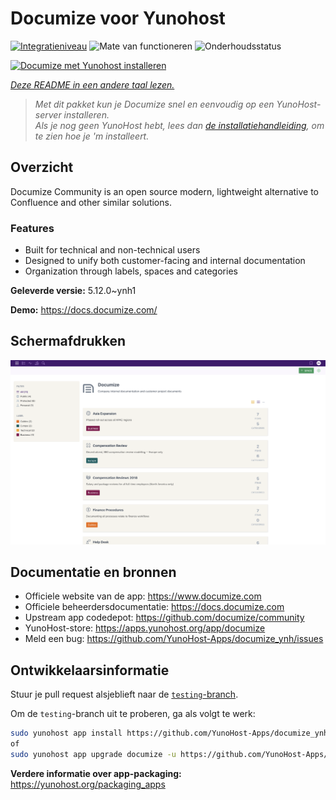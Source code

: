 <!--
NB: Deze README is automatisch gegenereerd door <https://github.com/YunoHost/apps/tree/master/tools/readme_generator>
Hij mag NIET handmatig aangepast worden.
-->

# Documize voor Yunohost

[![Integratieniveau](https://apps.yunohost.org/badge/integration/documize)](https://ci-apps.yunohost.org/ci/apps/documize/)
![Mate van functioneren](https://apps.yunohost.org/badge/state/documize)
![Onderhoudsstatus](https://apps.yunohost.org/badge/maintained/documize)

[![Documize met Yunohost installeren](https://install-app.yunohost.org/install-with-yunohost.svg)](https://install-app.yunohost.org/?app=documize)

*[Deze README in een andere taal lezen.](./ALL_README.md)*

> *Met dit pakket kun je Documize snel en eenvoudig op een YunoHost-server installeren.*  
> *Als je nog geen YunoHost hebt, lees dan [de installatiehandleiding](https://yunohost.org/install), om te zien hoe je 'm installeert.*

## Overzicht

Documize Community is an open source modern, lightweight alternative to Confluence and other similar solutions.

### Features

- Built for technical and non-technical users
- Designed to unify both customer-facing and internal documentation
- Organization through labels, spaces and categories

**Geleverde versie:** 5.12.0~ynh1

**Demo:** <https://docs.documize.com/>

## Schermafdrukken

![Schermafdrukken van Documize](./doc/screenshots/screenshot.png)

## Documentatie en bronnen

- Officiele website van de app: <https://www.documize.com>
- Officiele beheerdersdocumentatie: <https://docs.documize.com>
- Upstream app codedepot: <https://github.com/documize/community>
- YunoHost-store: <https://apps.yunohost.org/app/documize>
- Meld een bug: <https://github.com/YunoHost-Apps/documize_ynh/issues>

## Ontwikkelaarsinformatie

Stuur je pull request alsjeblieft naar de [`testing`-branch](https://github.com/YunoHost-Apps/documize_ynh/tree/testing).

Om de `testing`-branch uit te proberen, ga als volgt te werk:

```bash
sudo yunohost app install https://github.com/YunoHost-Apps/documize_ynh/tree/testing --debug
of
sudo yunohost app upgrade documize -u https://github.com/YunoHost-Apps/documize_ynh/tree/testing --debug
```

**Verdere informatie over app-packaging:** <https://yunohost.org/packaging_apps>
